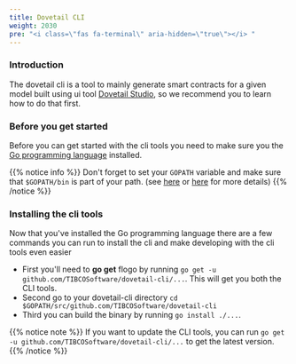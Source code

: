 ```yaml
---
title: Dovetail CLI
weight: 2030
pre: "<i class=\"fas fa-terminal\" aria-hidden=\"true\"></i> "
---
```

### Introduction
The dovetail cli is a tool to mainly generate smart contracts for a given model built using ui tool [Dovetail Studio](getting-started-webui), so we recommend you to learn how to do that first.

### Before you get started
Before you can get started with the cli tools you need to make sure you the [Go programming language](https://golang.org/doc/install) installed. 

{{% notice info %}}
Don't forget to set your `GOPATH` variable and make sure that `$GOPATH/bin` is part of your path. (see [here](https://golang.org/doc/code.html#GOPATH) or [here](https://github.com/golang/go/wiki/SettingGOPATH) for more details)
{{% /notice %}}

### Installing the cli tools
Now that you've installed the Go programming language there are a few commands you can run to install the cli and make developing with the cli tools even easier

* First you'll need to **go get** flogo by running `go get -u github.com/TIBCOSoftware/dovetail-cli/...`. This will get you both the CLI tools.
* Second go to your dovetail-cli directory `cd $GOPATH/src/github.com/TIBCOSoftware/dovetail-cli`
* Third you can build the binary by running `go install ./...`.

{{% notice note %}}
If you want to update the CLI tools, you can run `go get -u github.com/TIBCOSoftware/dovetail-cli/...` to get the latest version. 
{{% /notice %}}
